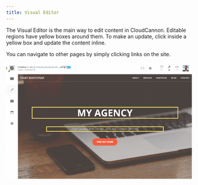 ```yaml
---
title: Visual Editor
---
```


The Visual Editor is the main way to edit content in CloudCannon. Editable regions have yellow boxes around them. To make an update, click inside a yellow box and update the content inline.

You can navigate to other pages by simply clicking links on the site.

<img alt="Yellow Box" src="/img/editing/1.png" class="screenshot">
